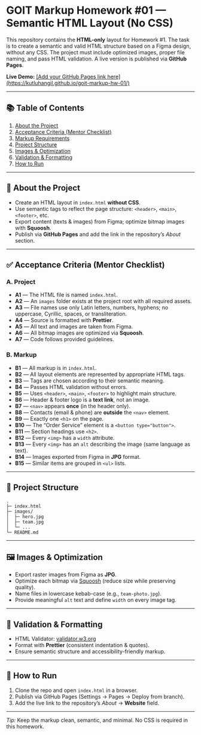 <h1>GOIT Markup Homework #01 — Semantic HTML Layout (No CSS)</h1>

<p>
  This repository contains the <strong>HTML-only</strong> layout for Homework #1. The task is to create a semantic and valid
  HTML structure based on a Figma design, without any CSS. The project must include optimized images, proper file naming,
  and pass HTML validation. A live version is published via <strong>GitHub Pages</strong>.
</p>

<p><strong>Live Demo:</strong> <a href="#" target="_blank" rel="noopener">[Add your GitHub Pages link here](https://kutluhangil.github.io/goit-markup-hw-01/)</a></p>

<hr>

<h2>📚 Table of Contents</h2>
<ol>
  <li><a href="#about">About the Project</a></li>
  <li><a href="#acceptance">Acceptance Criteria (Mentor Checklist)</a></li>
  <li><a href="#markup">Markup Requirements</a></li>
  <li><a href="#structure">Project Structure</a></li>
  <li><a href="#assets">Images & Optimization</a></li>
  <li><a href="#validation">Validation & Formatting</a></li>
  <li><a href="#setup">How to Run</a></li>
</ol>

<hr>

<h2 id="about">📖 About the Project</h2>
<ul>
  <li>Create an HTML layout in <code>index.html</code> <strong>without CSS</strong>.</li>
  <li>Use semantic tags to reflect the page structure: <code>&lt;header&gt;</code>, <code>&lt;main&gt;</code>, <code>&lt;footer&gt;</code>, etc.</li>
  <li>Export content (texts & images) from Figma; optimize bitmap images with <strong>Squoosh</strong>.</li>
  <li>Publish via <strong>GitHub Pages</strong> and add the link in the repository’s <em>About</em> section.</li>
</ul>

<hr>

<h2 id="acceptance">✅ Acceptance Criteria (Mentor Checklist)</h2>

<h3>A. Project</h3>
<ul>
  <li><strong>A1</strong> — The HTML file is named <code>index.html</code>.</li>
  <li><strong>A2</strong> — An <code>images</code> folder exists at the project root with all required assets.</li>
  <li><strong>A3</strong> — File names use only Latin letters, numbers, hyphens; no uppercase, Cyrillic, spaces, or transliteration.</li>
  <li><strong>A4</strong> — Source is formatted with <strong>Prettier</strong>.</li>
  <li><strong>A5</strong> — All text and images are taken from Figma.</li>
  <li><strong>A6</strong> — All bitmap images are optimized via <strong>Squoosh</strong>.</li>
  <li><strong>A7</strong> — Code follows provided guidelines.</li>
</ul>

<h3>B. Markup</h3>
<ul>
  <li><strong>B1</strong> — All markup is in <code>index.html</code>.</li>
  <li><strong>B2</strong> — All layout elements are represented by appropriate HTML tags.</li>
  <li><strong>B3</strong> — Tags are chosen according to their semantic meaning.</li>
  <li><strong>B4</strong> — Passes HTML validation without errors.</li>
  <li><strong>B5</strong> — Uses <code>&lt;header&gt;</code>, <code>&lt;main&gt;</code>, <code>&lt;footer&gt;</code> to highlight main structure.</li>
  <li><strong>B6</strong> — Header & footer logo is a <strong>text link</strong>, not an image.</li>
  <li><strong>B7</strong> — <code>&lt;nav&gt;</code> appears <strong>once</strong> (in the header only).</li>
  <li><strong>B8</strong> — Contacts (email & phone) are <strong>outside</strong> the <code>&lt;nav&gt;</code> element.</li>
  <li><strong>B9</strong> — Exactly one <code>&lt;h1&gt;</code> on the page.</li>
  <li><strong>B10</strong> — The “Order Service” element is a <code>&lt;button type="button"&gt;</code>.</li>
  <li><strong>B11</strong> — Section headings use <code>&lt;h2&gt;</code>.</li>
  <li><strong>B12</strong> — Every <code>&lt;img&gt;</code> has a <code>width</code> attribute.</li>
  <li><strong>B13</strong> — Every <code>&lt;img&gt;</code> has an <code>alt</code> describing the image (same language as text).</li>
  <li><strong>B14</strong> — Images exported from Figma in <strong>JPG</strong> format.</li>
  <li><strong>B15</strong> — Similar items are grouped in <code>&lt;ul&gt;</code> lists.</li>
</ul>

<hr>

<h2 id="structure">📁 Project Structure</h2>
<pre><code>.
├─ index.html
├─ images/
│  ├─ hero.jpg
│  ├─ team.jpg
│  └─ ...
└─ README.md
</code></pre>

<hr>

<h2 id="assets">🖼️ Images & Optimization</h2>
<ul>
  <li>Export raster images from Figma as <strong>JPG</strong>.</li>
  <li>Optimize each bitmap via <a href="https://squoosh.app" target="_blank" rel="noopener">Squoosh</a> (reduce size while preserving quality).</li>
  <li>Name files in lowercase kebab-case (e.g., <code>team-photo.jpg</code>).</li>
  <li>Provide meaningful <code>alt</code> text and define <code>width</code> on every image tag.</li>
</ul>

<hr>

<h2 id="validation">🧪 Validation & Formatting</h2>
<ul>
  <li>HTML Validator: <a href="https://validator.w3.org/" target="_blank" rel="noopener">validator.w3.org</a></li>
  <li>Format with <strong>Prettier</strong> (consistent indentation & quotes).</li>
  <li>Ensure semantic structure and accessibility-friendly markup.</li>
</ul>

<hr>

<h2 id="setup">🚀 How to Run</h2>
<ol>
  <li>Clone the repo and open <code>index.html</code> in a browser.</li>
  <li>Publish via GitHub Pages (Settings → Pages → Deploy from branch).</li>
  <li>Add the live link to the repository’s <em>About</em> → <strong>Website</strong> field.</li>
</ol>

<hr>

<p><em>Tip:</em> Keep the markup clean, semantic, and minimal. No CSS is required in this homework.</p>
